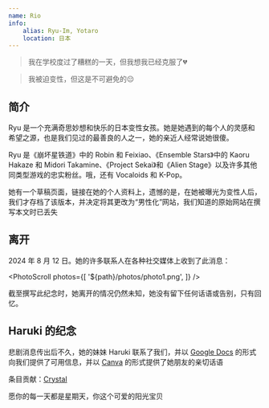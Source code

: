 ```yaml
---
name: Rio
info:
    alias: Ryu-Im, Yotaro
    location: 日本
---
```


> 我在学校度过了糟糕的一天，但我想我已经克服了💔

> 我被迫变性，但这是不可避免的😔

## 简介

Ryu 是一个充满奇思妙想和快乐的日本变性女孩。她是她遇到的每个人的灵感和希望之源，也是我们见过的最善良的人之一，她的亲近人经常说她很傻。

Ryu 是《崩坏星铁道》中的 Robin 和 Feixiao、《Ensemble Stars》中的 Kaoru Hakaze 和 Midori Takamine、《Project Sekai》和《Alien Stage》以及许多其他同类型游戏的忠实粉丝。哦，还有 Vocaloids 和 K-Pop。

她有一个草稿页面，链接在她的个人资料上，遗憾的是，在她被曝光为变性人后，我们才存档了该版本，并决定将其更改为“男性化”网站，我们知道的原始网站在撰写本文时已丢失

## 离开

2024 年 8 月 12 日。她的许多联系人在各种社交媒体上收到了此消息：

<PhotoScroll photos={[
    '${path}/photos/photo1.png',
]} />

截至撰写此纪念时，她离开的情况仍然未知，她没有留下任何话语或告别，只有回忆。

## Haruki 的纪念

悲剧消息传出后不久，她的妹妹 Haruki 联系了我们，并以 [Google Docs](https://docs.google.com/document/d/1-FaVzCOrZ2NkrRGDkIOyoLZpIGClUZcwdzaZV4NoRwA/edit?tab=t.0) 的形式向我们提供了可用信息，并以 [Canva](https://www.canva.com/design/DAGY-0aiXjE/cZIzTKKN87Q_7zp1mPdBCg/edit) 的形式提供了她朋友的亲切话语

条目贡献：[Crystal](https://github.com/Paranoid-Pufferfish)

愿你的每一天都是星期天，你这个可爱的阳光宝贝
